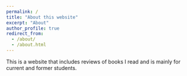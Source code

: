 ```yaml
---
permalink: /
title: "About this website"
excerpt: "About"
author_profile: true
redirect_from: 
  - /about/
  - /about.html
---
```


This is a website that includes reviews of books I read and is mainly for current and former students. 

